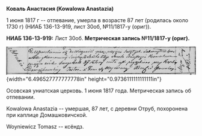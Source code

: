 **Коваль Анастасия (Kowalowa Anastazia)**

1 июня 1817 г -- отпевание, умерла в возрасте 87 лет (родилась около
1730 г) (НИАБ 136-13-919, лист 30об, №11/1817-у (ориг)).

**НИАБ 136-13-919:** Лист 30об. **Метрическая запись №11/1817-у
(ориг).**

![](./media/d8b3c451fd8e1ac20a3449a0cd2669e058c2e7a1.png){width="6.496527777777778in"
height="0.9736111111111111in"}

Осовская униатская церковь. 1 июня 1817 года. Метрическая запись об
отпевании.

Kowalowa Anastazia -- умершая, 87 лет, с деревни Отруб, похоронена при
каплице Домашковичской.

Woyniewicz Tomasz -- ксёндз.
